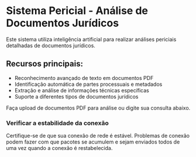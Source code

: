 # Sistema Pericial - Análise de Documentos Jurídicos

Este sistema utiliza inteligência artificial para realizar análises periciais detalhadas de documentos jurídicos.

## Recursos principais:
- Reconhecimento avançado de texto em documentos PDF
- Identificação automática de partes processuais e metadados
- Extração e análise de informações técnicas específicas
- Suporte a diferentes tipos de documentos jurídicos

Faça upload de documentos PDF para análise ou digite sua consulta abaixo.


### Verificar a estabilidade da conexão

Certifique-se de que sua conexão de rede é estável. Problemas de conexão podem fazer com que pacotes se acumulem e sejam enviados todos de uma vez quando a conexão é restabelecida.
